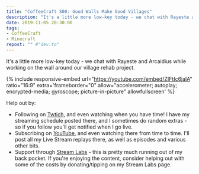 ```yaml
---
title: "CoffeeCraft S00: Good Walls Make Good Villages"
description: "It's a little more low-key today - we chat with Rayeste and Arcaidius while working on the wall around our village rehab project."
date: 2019-11-05 20:30:00
tags:
- CoffeeCraft
- Minecraft
repost: "" #"dev.to"
---
```


It's a little more low-key today - we chat with Rayeste and Arcaidius while working on the wall around our village rehab project.
<!--more-->

{% include responsive-embed url="https://youtube.com/embed/ZIFtIc6jalA" ratio="16:9" extra='frameborder="0" allow="accelerometer; autoplay; encrypted-media; gyroscope; picture-in-picture" allowfullscreen' %}

Help out by:
 * Following on [Twtich](https://twitch.tv/AnonJr_Live), and even watching when you have time! I have my streaming schedule posted there, and I sometimes do random extras - so if you follow you'll get notified when I go live.
 * Subscribing on [YouTube](http://www.youtube.com/channel/UCXafqhKHbkSUIrq0LAuu0tw), and even watching there from time to time. I'll post all my Live Stream replays there, as well as episodes and various other bits.
 * Support through [Stream Labs](https://streamlabs.com/anonjr_live) - this is pretty much running out of my back pocket. If you're enjoying the content, consider helping out with some of the costs by donating/tipping on my Stream Labs page.